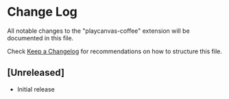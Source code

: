 # Change Log
All notable changes to the "playcanvas-coffee" extension will be documented in this file.

Check [Keep a Changelog](http://keepachangelog.com/) for recommendations on how to structure this file.

## [Unreleased]
- Initial release